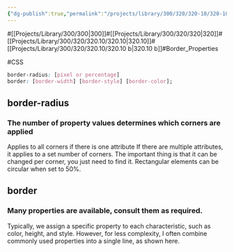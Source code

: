 ```yaml
---
{"dg-publish":true,"permalink":"/projects/library/300/320/320-10/320-10-b/","noteIcon":"0","created":"2024-02-21T12:25:43.078+09:00","updated":"2024-02-21T18:13:31.829+09:00"}
---
```


#[[Projects/Library/300/300\|300]]#[[Projects/Library/300/320/320\|320]]#[[Projects/Library/300/320/320.10/320.10\|320.10]]#[[Projects/Library/300/320/320.10/320.10 b\|320.10 b]]#Border_Properties


#CSS 

```css
border-radius: [pixel or percentage]
border: [border-width] [border-style] [border-color];
```

## border-radius

### The number of property values determines which corners are applied
Applies to all corners if there is one attribute
If there are multiple attributes, it applies to a set number of corners.
The important thing is that it can be changed per corner, you just need to find it.
Rectangular elements can be circular when set to 50%.

## border

### Many properties are available, consult them as required.

Typically, we assign a specific property to each characteristic, such as color, height, and style. However, for less complexity, I often combine commonly used properties into a single line, as shown here.